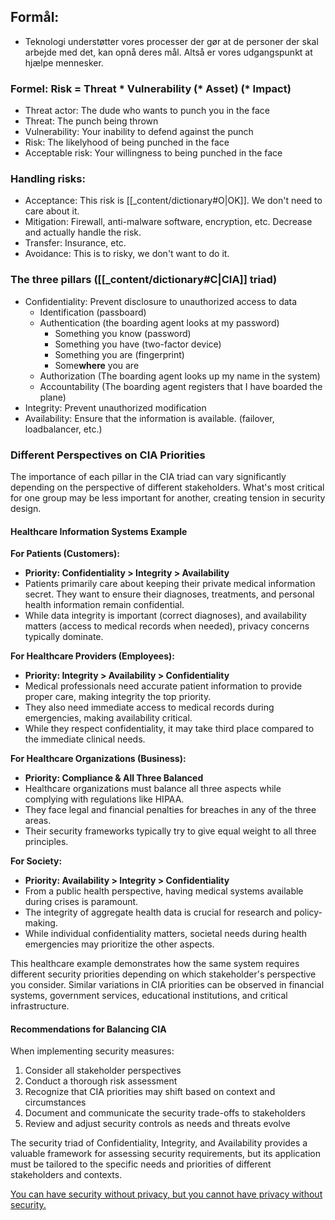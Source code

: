 ## Formål: 
- Teknologi understøtter vores processer der gør at de personer der skal arbejde med det, kan opnå deres mål. Altså er vores udgangspunkt at hjælpe mennesker.

### Formel: Risk = Threat * Vulnerability (* Asset) (* Impact)
- Threat actor: The dude who wants to punch you in the face
- Threat: The punch being thrown
- Vulnerability: Your inability to defend against the punch
- Risk: The likelyhood of being punched in the face
- Acceptable risk: Your willingness to being punched in the face

### Handling risks:
- Acceptance: This risk is [[_content/dictionary#O|OK]]. We don't need to care about it.
- Mitigation: Firewall, anti-malware software, encryption, etc. Decrease and actually handle the risk.
- Transfer: Insurance, etc.
- Avoidance: This is to risky, we don't want to do it.

### The three pillars ([[_content/dictionary#C|CIA]] triad)
- Confidentiality: Prevent disclosure to unauthorized access to data
  - Identification (passboard)
  - Authentication (the boarding agent looks at my password)
    - Something you know (password)
    - Something you have (two-factor device)
    - Something you are (fingerprint) 
    - Some**where** you are
  - Authorization (The boarding agent looks up my name in the system)
  - Accountability (The boarding agent registers that I have boarded the plane)
- Integrity: Prevent unauthorized modification
- Availability: Ensure that the information is available. (failover, loadbalancer, etc.)

### Different Perspectives on CIA Priorities

The importance of each pillar in the CIA triad can vary significantly depending on the perspective of different stakeholders. What's most critical for one group may be less important for another, creating tension in security design.

#### Healthcare Information Systems Example

**For Patients (Customers):**
- **Priority: Confidentiality > Integrity > Availability**
- Patients primarily care about keeping their private medical information secret. They want to ensure their diagnoses, treatments, and personal health information remain confidential.
- While data integrity is important (correct diagnoses), and availability matters (access to medical records when needed), privacy concerns typically dominate.

**For Healthcare Providers (Employees):**
- **Priority: Integrity > Availability > Confidentiality**
- Medical professionals need accurate patient information to provide proper care, making integrity the top priority.
- They also need immediate access to medical records during emergencies, making availability critical.
- While they respect confidentiality, it may take third place compared to the immediate clinical needs.

**For Healthcare Organizations (Business):**
- **Priority: Compliance & All Three Balanced**
- Healthcare organizations must balance all three aspects while complying with regulations like HIPAA.
- They face legal and financial penalties for breaches in any of the three areas.
- Their security frameworks typically try to give equal weight to all three principles.

**For Society:**
- **Priority: Availability > Integrity > Confidentiality**
- From a public health perspective, having medical systems available during crises is paramount.
- The integrity of aggregate health data is crucial for research and policy-making.
- While individual confidentiality matters, societal needs during health emergencies may prioritize the other aspects.

This healthcare example demonstrates how the same system requires different security priorities depending on which stakeholder's perspective you consider. Similar variations in CIA priorities can be observed in financial systems, government services, educational institutions, and critical infrastructure.

#### Recommendations for Balancing CIA

When implementing security measures:
1. Consider all stakeholder perspectives
2. Conduct a thorough risk assessment
3. Recognize that CIA priorities may shift based on context and circumstances
4. Document and communicate the security trade-offs to stakeholders
5. Review and adjust security controls as needs and threats evolve

The security triad of Confidentiality, Integrity, and Availability provides a valuable framework for assessing security requirements, but its application must be tailored to the specific needs and priorities of different stakeholders and contexts.

[You can have security without privacy, but you cannot have privacy without security.](https://www.differencebetween.net/technology/internet/difference-between-security-and-privacy/#:~:text=While%20security%20and%20privacy%20are%20interdependent%2C%20security%20can,privacy%20but%20privacy%20cannot%20be%20achieved%20without%20security) 